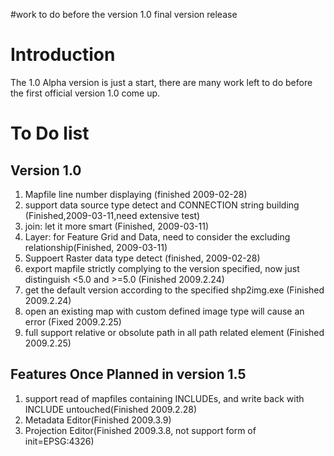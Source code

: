 #work to do before the version 1.0 final version release

# Introduction #

The 1.0 Alpha version is just a start, there are many work left to do before the first official version 1.0 come up.


# To Do list #

## Version 1.0 ##

  1. Mapfile line number displaying (finished 2009-02-28)
  1. support data source type detect and CONNECTION string building (Finished,2009-03-11,need extensive test)
  1. join: let it more smart (Finished, 2009-03-11)
  1. Layer: for Feature Grid and Data, need to consider the excluding relationship(Finished, 2009-03-11)
  1. Suppoert Raster data type detect (finished, 2009-02-28)
  1. export mapfile strictly complying to the version specified, now just distinguish <5.0 and >=5.0 (Finished 2009.2.24)
  1. get the default version according to the specified shp2img.exe (Finished 2009.2.24)
  1. open an existing map with custom defined image type will cause an error (Fixed 2009.2.25)
  1. full support relative or obsolute path in all path related element (Finished 2009.2.25)

## Features Once Planned in version 1.5 ##
  1. support read of mapfiles containing INCLUDEs, and write back with INCLUDE untouched(Finished 2009.2.28)
  1. Metadata Editor(Finished 2009.3.9)
  1. Projection Editor(Finished 2009.3.8, not support form of init=EPSG:4326)

